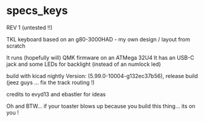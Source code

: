 # specs_keys
REV 1 (untested !!)

TKL keyboard based on an g80-3000HAD - my own design / layout from scratch

It runs (hopefully will) QMK firmware on an ATMega 32U4 
It has an USB-C jack and some LEDs for backlight (instead of an numlock led)

build with kicad nightly Version: (5.99.0-10004-g132ec37b56), release build
(jeez guys ... fix the track routing !)


credits to evyd13 and ebastler for ideas 


Oh and BTW... if your toaster blows up because you build this thing... its on you !
